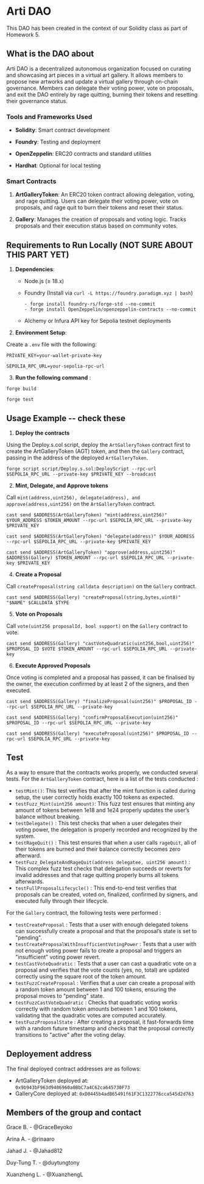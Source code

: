 # Arti DAO
 
This DAO has been created in the context of our Solidity class as part of Homework 5.
 
 
## What is the DAO about
 
Arti DAO is a decentralized autonomous organization focused on curating and showcasing art pieces in a virtual art gallery. It allows members to propose new artworks and update a virtual gallery through on-chain governance. Members can delegate their voting power, vote on proposals, and exit the DAO entirely by rage quitting, burning their tokens and resetting their governance status.
 

### Tools and Frameworks Used
 
- **Solidity**: Smart contract development
 
- **Foundry**: Testing and deployment
 
- **OpenZeppelin**: ERC20 contracts and standard utilities
 
- **Hardhat**: Optional for local testing
 

 
### Smart Contracts
 
1. **ArtGalleryToken**: An ERC20 token contract allowing delegation, voting, and rage quitting. Users can delegate their voting power, vote on proposals, and rage quit to burn their tokens and reset their status.
 
2. **Gallery**: Manages the creation of proposals and voting logic. Tracks proposals and their execution status based on community votes.

 
## Requirements to Run Locally (NOT SURE ABOUT THIS PART YET)
 
1. **Dependencies**:
 
   - Node.js (≥ 18.x)
 
   - Foundry (Install via `curl -L https://foundry.paradigm.xyz | bash`)
     ```plaintext
     - forge install foundry-rs/forge-std --no-commit
     - forge install OpenZeppelin/openzeppelin-contracts --no-commit
     ```
   - Alchemy or Infura API key for Sepolia testnet deployments

 
2. **Environment Setup**:
 
Create a `.env` file with the following:
 
```plaintext
PRIVATE_KEY=your-wallet-private-key
 
SEPOLIA_RPC_URL=your-sepolia-rpc-url
```
 
3. **Run the following command** : 
 
```plaintext
forge build
 
forge test
```
 

## Usage Example -- check these

1. **Deploy the contracts**

Using the Deploy.s.col script, deploy the `ArtGalleryToken` contract first to create the ArtGalleryToken (AGT) token, and then the `Gallery` contract, passing in the address of the deployed `ArtGalleryToken`.

```plaintext
forge script script/Deploy.s.sol:DeployScript --rpc-url $SEPOLIA_RPC_URL --private-key $PRIVATE_KEY --broadcast
```

2. **Mint, Delegate, and Approve tokens**

Call `mint(address,uint256), delegate(address), and approve(address,uint256)` on the `ArtGalleryToken` contract.

```plaintext
cast send $ADDRESS(ArtGalleryToken) "mint(address,uint256)" $YOUR_ADDRESS $TOKEN_AMOUNT --rpc-url $SEPOLIA_RPC_URL --private-key $PRIVATE_KEY

cast send $ADDRESS(ArtGalleryToken) "delegate(address)" $YOUR_ADDRESS --rpc-url $SEPOLIA_RPC_URL --private-key $PRIVATE_KEY

cast send $ADDRESS(ArtGalleryToken) "approve(address,uint256)" $ADDRESS(Gallery) $TOKEN_AMOUNT --rpc-url $SEPOLIA_RPC_URL --private-key $PRIVATE_KEY
```
   
4. **Create a Proposal**

Call `createProposal(string calldata description)` on the `Gallery` contract.

```plaintext
cast send $ADDRESS(Gallery) "createProposal(string,bytes,uint8)" "$NAME" $CALLDATA $TYPE
```

5. **Vote on Proposals**

Call `vote(uint256 proposalId, bool support)` on the `Gallery` contract to vote.

```plaintext
cast send $ADDRESS(Gallery) "castVoteQuadratic(uint256,bool,uint256)" $PROPOSAL_ID $VOTE $TOKEN_AMOUNT --rpc-url $SEPOLIA_RPC_URL --private-key 
```

6. **Execute Approved Proposals**

Once voting is completed and a proposal has passed, it can be finalised by the owner, the execution confirmed by at least 2 of the signers, and then executed.

```plaintext
cast send $ADDRESS(Gallery) "finalizeProposal(uint256)" $PROPOSAL_ID --rpc-url $SEPOLIA_RPC_URL --private-key 

cast send $ADDRESS(Gallery) "confirmProposalExecution(uint256)" $PROPOSAL_ID --rpc-url $SEPOLIA_RPC_URL --private-key 

cast send $ADDRESS(Gallery) "executeProposal(uint256)" $PROPOSAL_ID --rpc-url $SEPOLIA_RPC_URL --private-key 
```
## Test

As a way to ensure that the contracts works properly, we conducted several tests. For the `ArtGalleryToken` contract, here is a list of the tests conducted : 

- `testMint()`: This test verifies that after the mint function is called during setup, the user correctly holds exactly 100 tokens as expected.
- `testFuzz_Mint(uint256 amount)`: This fuzz test ensures that minting any amount of tokens between 1e18 and 1e24 properly updates the user’s balance without breaking.
- `testDelegate()` : This test checks that when a user delegates their voting power, the delegation is properly recorded and recognized by the system.
- `testRageQuit()` : This test ensures that when a user calls `rageQuit`, all of their tokens are burned and their balance correctly becomes zero afterward.
- `testFuzz_DelegateAndRageQuit(address delegatee, uint256 amount)` : This complex fuzz test checks that delegation succeeds or reverts for invalid addresses and that rage quitting properly burns all tokens afterwards.
- `testFullProposalLifecycle()` : This end-to-end test verifies that proposals can be created, voted on, finalized, confirmed by signers, and executed fully through their lifecycle.

For the `Gallery` contract, the following tests were performed : 

- `testCreateProposal` : Tests that a user with enough delegated tokens can successfully create a proposal and that the proposal’s state is set to "pending".
- `testCreateProposalWithInsufficientVotingPower` : Tests that a user with not enough voting power fails to create a proposal and triggers an "insufficient" voting power revert.
- `testCastVoteQuadratic` : Tests that a user can cast a quadratic vote on a proposal and verifies that the vote counts (yes, no, total) are updated correctly using the square root of the token amount.
- `testFuzzCreateProposal` : Verifies that a user can create a proposal with a random token amount between 1 and 100 tokens, ensuring the proposal moves to "pending" state.
- `testFuzzCastVoteQuadratic` : Checks that quadratic voting works correctly with random token amounts between 1 and 100 tokens, validating that the quadratic votes are computed accurately.
- `testFuzzProposalState` : After creating a proposal, it fast-forwards time with a random future timestamp and checks that the proposal correctly transitions to "active" after the voting delay.

 ## Deployement address

The final deployed contract addresses are as follows:

- ArtGalleryToken deployed at: `0x9b943bF963d9406960a0BbC7a4C62ca645730F73`
- GalleryCore deployed at: `0xD0445b4adB65491f61F3C1322776cca545d2d763`

 
## Members of the group and contact
 
Grace B. - @GraceBeyoko <br> 
 
Arina A. - @rinaaro <br>

Jahad J. - @Jahad812 <br>

Duy-Tung T. - @duytungtony <br>

Xuanzheng L. - @XuanzhengL <br>
